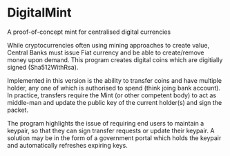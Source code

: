 # DigitalMint
A proof-of-concept mint for centralised digital currencies  
  
While cryptocurrencies often using mining approaches to create value, Central Banks must issue Fiat currency and be able to create/remove money upon demand. This program creates digital coins which are digitially signed (Sha512WithRsa).  
  
Implemented in this version is the ability to transfer coins and have multiple holder, any one of which is authorised to spend (think joing bank account).  In practice, transfers require the Mint (or other competent body) to act as middle-man and update the public key of the current holder(s) and sign the packet.  
  
The program highlights the issue of requiring end users to maintain a keypair, so that they can sign transfer requests or update their keypair. A solution may be in the form of a government portal which holds the keypair and automatically refreshes expiring keys.
